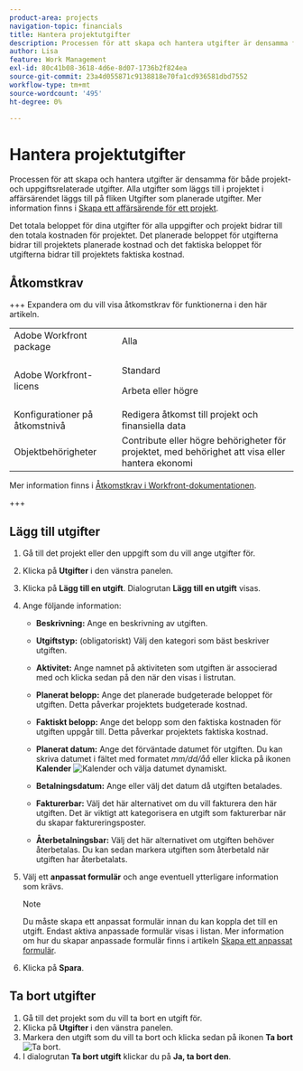 ```yaml
---
product-area: projects
navigation-topic: financials
title: Hantera projektutgifter
description: Processen för att skapa och hantera utgifter är densamma för både projekt- och uppgiftsrelaterade utgifter. Alla utgifter som läggs till i projektet i affärsärendet läggs till på fliken Utgifter som planerade utgifter.
author: Lisa
feature: Work Management
exl-id: 80c41b08-3618-4d6e-8d07-1736b2f824ea
source-git-commit: 23a4d055871c9138818e70fa1cd936581dbd7552
workflow-type: tm+mt
source-wordcount: '495'
ht-degree: 0%

---
```


# Hantera projektutgifter

<!-- Audited: 6/2025 -->

Processen för att skapa och hantera utgifter är densamma för både projekt- och uppgiftsrelaterade utgifter. Alla utgifter som läggs till i projektet i affärsärendet läggs till på fliken Utgifter som planerade utgifter. Mer information finns i [Skapa ett affärsärende för ett projekt](../../../manage-work/projects/define-a-business-case/create-business-case.md).

Det totala beloppet för dina utgifter för alla uppgifter och projekt bidrar till den totala kostnaden för projektet. Det planerade beloppet för utgifterna bidrar till projektets planerade kostnad och det faktiska beloppet för utgifterna bidrar till projektets faktiska kostnad.

## Åtkomstkrav

+++ Expandera om du vill visa åtkomstkrav för funktionerna i den här artikeln.

<table style="table-layout:auto"> 
 <col> 
 <col> 
 <tbody> 
  <tr> 
   <td>Adobe Workfront package</td> 
   <td>Alla</td> 
  </tr> 
  <tr> 
   <td>Adobe Workfront-licens</td> 
   <td>
   <p>Standard</p>
   <p>Arbeta eller högre</p></td> 
  </tr> 
  <tr> 
   <td>Konfigurationer på åtkomstnivå</td> 
   <td>Redigera åtkomst till projekt och finansiella data</td> 
  </tr> 
  <tr> 
   <td>Objektbehörigheter</td> 
   <td>Contribute eller högre behörigheter för projektet, med behörighet att visa eller hantera ekonomi</td> 
  </tr> 
 </tbody> 
</table>

Mer information finns i [Åtkomstkrav i Workfront-dokumentationen](/help/quicksilver/administration-and-setup/add-users/access-levels-and-object-permissions/access-level-requirements-in-documentation.md).

+++

## Lägg till utgifter

1. Gå till det projekt eller den uppgift som du vill ange utgifter för.
1. Klicka på **Utgifter** i den vänstra panelen.
1. Klicka på **Lägg till en utgift**. Dialogrutan **Lägg till en utgift** visas.
1. Ange följande information:

   * **Beskrivning:** Ange en beskrivning av utgiften.
   * **Utgiftstyp:** (obligatoriskt) Välj den kategori som bäst beskriver utgiften.
   * **Aktivitet:** Ange namnet på aktiviteten som utgiften är associerad med och klicka sedan på den när den visas i listrutan.
   * **Planerat belopp:** Ange det planerade budgeterade beloppet för utgiften. Detta påverkar projektets budgeterade kostnad.

   * **Faktiskt belopp:** Ange det belopp som den faktiska kostnaden för utgiften uppgår till. Detta påverkar projektets faktiska kostnad.

   * **Planerat datum:** Ange det förväntade datumet för utgiften. Du kan skriva datumet i fältet med formatet *mm/dd/åå* eller klicka på ikonen **Kalender** ![Kalender](assets/calendar-icon.png) och välja datumet dynamiskt.

   * **Betalningsdatum:** Ange eller välj det datum då utgiften betalades.
   * **Fakturerbar:** Välj det här alternativet om du vill fakturera den här utgiften. Det är viktigt att kategorisera en utgift som fakturerbar när du skapar faktureringsposter.
   * **Återbetalningsbar:** Välj det här alternativet om utgiften behöver återbetalas. Du kan sedan markera utgiften som återbetald när utgiften har återbetalats.

1. Välj ett **anpassat formulär** och ange eventuell ytterligare information som krävs.

   >[!NOTE]
   >
   >Du måste skapa ett anpassat formulär innan du kan koppla det till en utgift. Endast aktiva anpassade formulär visas i listan. Mer information om hur du skapar anpassade formulär finns i artikeln [Skapa ett anpassat formulär](/help/quicksilver/administration-and-setup/customize-workfront/create-manage-custom-forms/form-designer/design-a-form/design-a-form.md).

1. Klicka på **Spara**.

## Ta bort utgifter

1. Gå till det projekt som du vill ta bort en utgift för.
1. Klicka på **Utgifter** i den vänstra panelen.
1. Markera den utgift som du vill ta bort och klicka sedan på ikonen **Ta bort** ![Ta bort](assets/delete.png).
1. I dialogrutan **Ta bort utgift** klickar du på **Ja, ta bort den**.

